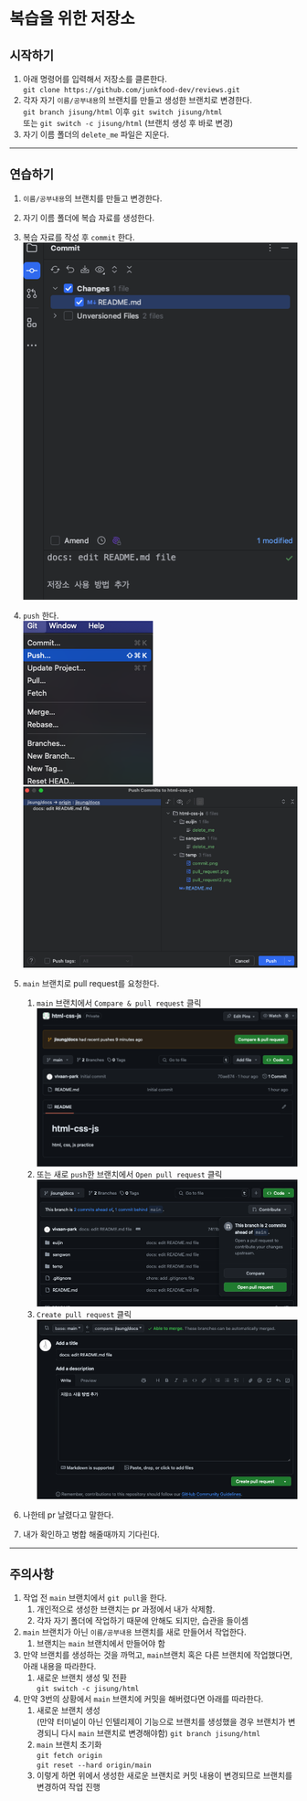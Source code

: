 # 복습을 위한 저장소

## 시작하기

1. 아래 명령어를 입력해서 저장소를 클론한다.  
   `git clone https://github.com/junkfood-dev/reviews.git`
2. 각자 자기 `이름/공부내용`의 브랜치를 만들고 생성한 브랜치로 변경한다.  
   `git branch jisung/html` 이후 `git switch jisung/html`  
   또는 `git switch -c jisung/html` (브랜치 생성 후 바로 변경)
3. 자기 이름 폴더의 `delete_me` 파일은 지운다.

---

## 연습하기

1. `이름/공부내용`의 브랜치를 만들고 변경한다.
2. 자기 이름 폴더에 복습 자료를 생성한다.
3. 복습 자료를 작성 후 `commit` 한다.  
   ![commit](temp/commit.png)
4. `push` 한다.  
   ![push](temp/push.png)
   ![push](temp/push2.png)
5. `main` 브랜치로 pull request를 요청한다.
    1. `main` 브랜치에서 `Compare & pull request` 클릭  
       ![pull request](temp/pull_request.png)
    2. 또는 새로 `push`한 브랜치에서 `Open pull request` 클릭  
       ![pull request](temp/pull_request3.png)
    3. `Create pull request` 클릭  
       ![pull request](temp/pull_request2.png)

6. 나한테 pr 날렸다고 말한다.
7. 내가 확인하고 병합 해줄때까지 기다린다.

---

## 주의사항

1. 작업 전 `main` 브랜치에서 `git pull`을 한다.
    1. 개인적으로 생성한 브랜치는 pr 과정에서 내가 삭제함.
    2. 각자 자기 폴더에 작업하기 때문에 안해도 되지만, 습관을 들이셈
2. `main` 브랜치가 아닌 `이름/공부내용` 브랜치를 새로 만들어서 작업한다.
    1. 브랜치는 `main` 브랜치에서 만들어야 함
3. 만약 브랜치를 생성하는 것을 까먹고, `main`브랜치 혹은 다른 브랜치에 작업했다면, 아래 내용을 따라한다.
    1. 새로운 브랜치 생성 및 전환  
       `git switch -c jisung/html`
4. 만약 3번의 상황에서 `main` 브랜치에 커밋을 해버렸다면 아래를 따라한다.
    1. 새로운 브랜치 생성  
       (만약 터미널이 아닌 인텔리제이 기능으로 브랜치를 생성했을 경우 브랜치가 변경되니 다시 `main` 브랜치로 변경해야함)
       `git branch jisung/html`
    2. `main` 브랜치 초기화  
       `git fetch origin`  
       `git reset --hard origin/main`
    3. 이렇게 하면 위에서 생성한 새로운 브랜치로 커밋 내용이 변경되므로 브랜치를 변경하여 작업 진행